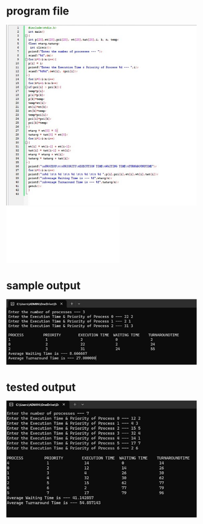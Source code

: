 # program file
![program file](PRIORITY_code_582.jpeg)
![program file](PRORITYFILE.c)

# sample output
![sample output](PRIORITY_IO_582.jpeg)

# tested output
![tested output](PRIORITY_EO_582.jpeg)
